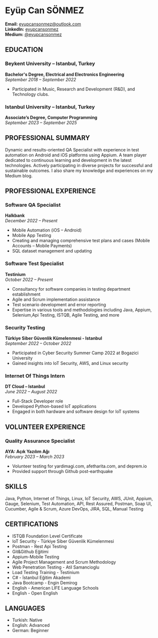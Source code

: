 # Eyüp Can SÖNMEZ

**Email:** [eyupcansonmez@outlook.com](mailto:eyupcansonmez@outlook.com)  
**LinkedIn:** [eyupcansonmez](https://www.linkedin.com/in/eyupcansonmez/)  
**Medium:** [@eyupcansonmez](https://medium.com/@eyupcansonmez)

## EDUCATION
### Beykent University – Istanbul, Turkey
**Bachelor's Degree, Electrical and Electronics Engineering**  
_September 2018 – September 2022_  
- Participated in Music, Research and Development (R&D), and Technology clubs.

### Istanbul University – Istanbul, Turkey
**Associate’s Degree, Computer Programming**  
_September 2023 – September 2025_


## PROFESSIONAL SUMMARY
Dynamic and results-oriented QA Specialist with experience in test automation on Android and iOS platforms using Appium. A team player dedicated to continuous learning and development in the latest technologies. Actively participating in diverse projects for successful and sustainable outcomes. I also share my knowledge and experiences on my Medium blog.

## PROFESSIONAL EXPERIENCE
### Software QA Specialist
**Halkbank**  
_December 2022 – Present_
- Mobile Automation (iOS – Android)
- Mobile App Testing
- Creating and managing comprehensive test plans and cases (Mobile Accounts – Mobile Payments)
- SQL dataset management and updating

### Software Test Specialist
**Testinium**  
_October 2022 – Present_
- Consultancy for software companies in testing department establishment
- Agile and Scrum implementation assistance
- Test scenario development and error reporting
- Expertise in various tools and methodologies including Java, Appium, Selenium,Api Testing, ISTQB, Agile Testing, and more

### Security Testing
**Türkiye Siber Güvenlik Kümelenmesi - Istanbul**  
_September 2022 – October 2022_
- Participated in Cyber Security Summer Camp 2022 at Bogazici University
- Gained insights into IoT Security, AWS, and Linux security

### Internet Of Things Intern
**DT Cloud – Istanbul**  
_June 2022 – August 2022_
- Full-Stack Developer role
- Developed Python-based IoT applications
- Engaged in both hardware and software design for IoT systems

## VOLUNTEER EXPERIENCE
### Quality Assurance Specialist
**AYA: Açık Yazılım Ağı**  
_February 2023 – March 2023_
- Volunteer testing for yardimagi.com, afetharita.com, and deprem.io
- Provided support through Github post-earthquake

## SKILLS
Java, Python, Internet of Things, Linux, IoT Security, AWS, JUnit, Appium, Gauge, Selenium, Test Automation, API, Rest Assured, Postman, Soap UI, Cucumber, Agile & Scrum, Azure DevOps, JIRA, SQL, Manual Testing

## CERTIFICATIONS
- ISTQB Foundation Level Certificate
- IoT Security - Türkiye Siber Güvenlik Kümelenmesi
- Postman - Rest Api Testing
- Git&Github Eğitimi
- Appium-Mobile Testing
- Agile Project Management and Scrum Methodology
- Web Penetration Testing - Atil Samancioglu
- Load Testing Training - Testinium
- C# - İstanbul Eğitim Akademi
- Java Bootcamp - Engin Demirog
- English - American LIFE Language Schools
- English - Open English

## LANGUAGES
- Turkish: Native
- English: Advanced
- German: Beginner


